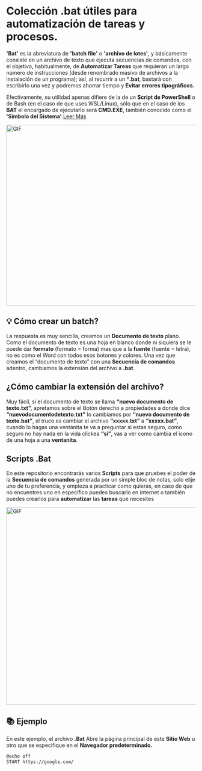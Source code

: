 
 # Colección .bat útiles para automatización de tareas y procesos.
 
**'Bat'** es la abreviatura de **'batch file'** o **'archivo de lotes'**, y básicamente consiste en un archivo de texto que ejecuta secuencias de comandos, con el objetivo, habitualmente, de **Automatizar Tareas** que requieran un largo número de instrucciones (desde renombrado masivo de archivos a la instalación de un programa); así, al recurrir a un ***.bat**, bastará con escribirlo una vez y podremos ahorrar tiempo y **Evitar errores tipográficos.** 

Efectivamente, su utilidad apenas difiere de la de un **Script de PowerShell** o de Bash (en el caso de que uses WSL/Linux), sólo que en el caso de los **BAT** el encargado de ejecutarlo será **CMD.EXE**, también conocido como el **'Símbolo del Sistema'**.[Leer Más](https://es.wikipedia.org/wiki/Archivo_batch) 

<img align="center" height="480" width="1000" alt="GIF" src="https://github.com/ArisGuimera/ArisGuimera/assets/114537444/3ef8d293-9c0a-477e-a1e1-42a45c5cb4f8"/>

## 💡 Cómo crear un batch?
La respuesta es muy sencilla, creamos un **Documento de texto** plano. Como el documento de texto es una hoja en blanco donde ni siquiera se le 
puede dar **formato** (formato = forma) mas que a la **fuente** (fuente = letra), no es como el Word con todos esos botones y colores. Una vez que creamos el “documento de texto” con una **Secuencia de comandos** adentro, cambiamos la extensión del archivo a **.bat**.

## ¿Cómo cambiar la extensión del archivo?

Muy fácil, si el documento de texto se llama **“nuevo documento de texto.txt”,** apretamos sobre el Botón derecho a propiedades a donde dice **“nuevodocumentodetexto.txt”** lo cambiamos por **“nuevo documento de texto.bat”**, el truco es cambiar el archivo **“xxxxx.txt”** a **“xxxxx.bat”**, cuando lo hagas una ventanita te va a preguntar si estas seguro, como seguro no hay nada en la vida clickea **“si”**, vas a ver como cambia el icono de una hoja a una **ventanita**.

## Scripts .Bat

En este repositorio encontrarás varios **Scripts** para que pruebes el poder de la **Secuencia de comandos** generada por un simple bloc de notas, solo elije uno de tu preferencia, y empieza a practicar como quieras, en caso de que no encuentres uno en específico puedes buscarlo en internet o también puedes crearlos para **automatizar** las **tareas** que necesites

<img align="center" height="524" width="1000" alt="GIF" src="https://github.com/ArisGuimera/ArisGuimera/assets/114537444/edf22f69-d7c0-404b-86e9-55eb71cf4741"/>

## 📚 Ejemplo

En este ejemplo, el archivo **.Bat** Abre la página principal de este **Sitio Web** u otro que se especifique en el **Navegador predeterminado.**

```bash
@echo off
START https://google.com/
```
